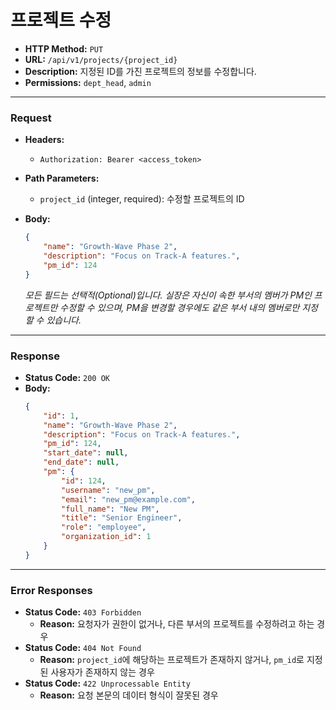 # 프로젝트 수정

- **HTTP Method:** `PUT`
- **URL:** `/api/v1/projects/{project_id}`
- **Description:** 지정된 ID를 가진 프로젝트의 정보를 수정합니다.
- **Permissions:** `dept_head`, `admin`

---

### Request

- **Headers:**
    - `Authorization: Bearer <access_token>`
- **Path Parameters:**
    - `project_id` (integer, required): 수정할 프로젝트의 ID

- **Body:**
    ```json
    {
        "name": "Growth-Wave Phase 2",
        "description": "Focus on Track-A features.",
        "pm_id": 124
    }
    ```
    *모든 필드는 선택적(Optional)입니다. 실장은 자신이 속한 부서의 멤버가 PM인 프로젝트만 수정할 수 있으며, PM을 변경할 경우에도 같은 부서 내의 멤버로만 지정할 수 있습니다.*

---

### Response

- **Status Code:** `200 OK`
- **Body:**
    ```json
    {
        "id": 1,
        "name": "Growth-Wave Phase 2",
        "description": "Focus on Track-A features.",
        "pm_id": 124,
        "start_date": null,
        "end_date": null,
        "pm": {
            "id": 124,
            "username": "new_pm",
            "email": "new_pm@example.com",
            "full_name": "New PM",
            "title": "Senior Engineer",
            "role": "employee",
            "organization_id": 1
        }
    }
    ```

---

### Error Responses

- **Status Code:** `403 Forbidden`
    - **Reason:** 요청자가 권한이 없거나, 다른 부서의 프로젝트를 수정하려고 하는 경우
- **Status Code:** `404 Not Found`
    - **Reason:** `project_id`에 해당하는 프로젝트가 존재하지 않거나, `pm_id`로 지정된 사용자가 존재하지 않는 경우
- **Status Code:** `422 Unprocessable Entity`
    - **Reason:** 요청 본문의 데이터 형식이 잘못된 경우